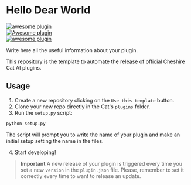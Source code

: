 # Hello Dear World

[![awesome plugin](https://custom-icon-badges.demolab.com/static/v1?label=&message=awesome+plugin&color=383938&style=for-the-badge&logo=cheshire_cat_ai)](https://)  
[![Awesome plugin](https://custom-icon-badges.demolab.com/static/v1?label=&message=Awesome+plugin&color=000000&style=for-the-badge&logo=cheshire_cat_ai)](https://)  
[![awesome plugin](https://custom-icon-badges.demolab.com/static/v1?label=&message=awesome+plugin&color=F4F4F5&style=for-the-badge&logo=cheshire_cat_black)](https://)

Write here all the useful information about your plugin.

This repository is the template to automate the release of official Cheshire Cat AI plugins. 

## Usage

1. Create a new repository clicking on the `Use this template` button.
2. Clone your new repo directly in the Cat's `plugins` folder.
3. Run the `setup.py` script:
```bash
python setup.py
```
The script will prompt you to write the name of your plugin and make an initial setup setting the name in the files.

4. Start developing!

> **Important**
> A new release of your plugin is triggered every time you set a new `version` in the `plugin.json` file.
> Please, remember to set it correctly every time to want to release an update.


